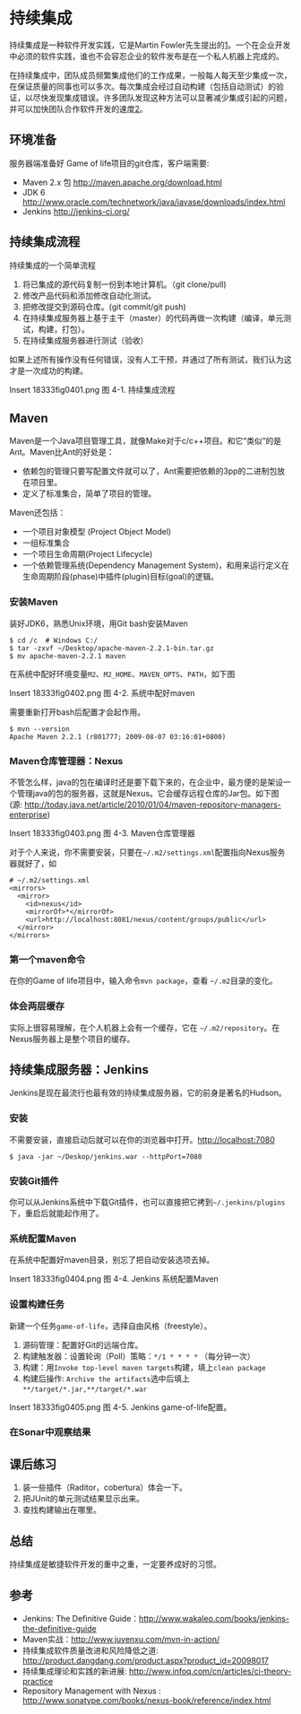 # 持续集成 #

持续集成是一种软件开发实践，它是Martin Fowler先生提出的[1]。一个在企业开发中必须的软件实践，谁也不会容忍企业的软件发布是在一个私人机器上完成的。

在持续集成中，团队成员频繁集成他们的工作成果，一般每人每天至少集成一次，在保证质量的同事也可以多次。每次集成会经过自动构建（包括自动测试）的验证，以尽快发现集成错误。许多团队发现这种方法可以显著减少集成引起的问题，并可以加快团队合作软件开发的速度[2]。

## 环境准备 ##
服务器端准备好 Game of life项目的git仓库，客户端需要:

 * Maven 2.x 包 <http://maven.apache.org/download.html>
 * JDK 6 <http://www.oracle.com/technetwork/java/javase/downloads/index.html>
 * Jenkins <http://jenkins-ci.org/>

## 持续集成流程 ##
持续集成的一个简单流程

 1. 将已集成的源代码复制一份到本地计算机。（git clone/pull)
 2. 修改产品代码和添加修改自动化测试。
 3. 把修改提交到源码仓库。(git commit/git push)
 4. 在持续集成服务器上基于主干（master）的代码再做一次构建（编译，单元测试，构建，打包）。
 5. 在持续集成服务器进行测试（验收）
 
如果上述所有操作没有任何错误，没有人工干预，并通过了所有测试，我们认为这才是一次成功的构建。

Insert 18333fig0401.png 
图 4-1. 持续集成流程

## Maven ##
Maven是一个Java项目管理工具，就像Make对于c/c++项目。和它“类似”的是Ant。Maven比Ant的好处是：

 * 依赖包的管理只要写配置文件就可以了，Ant需要把依赖的3pp的二进制包放在项目里。
 * 定义了标准集合，简单了项目的管理。

Maven还包括：

 * 一个项目对象模型 (Project Object Model)
 * 一组标准集合
 * 一个项目生命周期(Project Lifecycle)
 * 一个依赖管理系统(Dependency Management System)，和用来运行定义在生命周期阶段(phase)中插件(plugin)目标(goal)的逻辑。

### 安装Maven ###
装好JDK6，熟悉Unix环境，用Git bash安装Maven

	$ cd /c  # Windows C:/
	$ tar -zxvf ~/Desktop/apache-maven-2.2.1-bin.tar.gz
	$ mv apache-maven-2.2.1 maven
	
在系统中配好环境变量`M2`、`M2_HOME`、`MAVEN_OPTS`、`PATH`，如下图

Insert 18333fig0402.png 
图 4-2. 系统中配好maven

需要重新打开bash后配置才会起作用。

	$ mvn --version
	Apache Maven 2.2.1 (r801777; 2009-08-07 03:16:01+0800)

### Maven仓库管理器：Nexus ###
不管怎么样，java的包在编译时还是要下载下来的，在企业中，最方便的是架设一个管理java的包的服务器，这就是Nexus。它会缓存远程仓库的Jar包。如下图 (源: http://today.java.net/article/2010/01/04/maven-repository-managers-enterprise)

Insert 18333fig0403.png 
图 4-3. Maven仓库管理器

对于个人来说，你不需要安装，只要在`~/.m2/settings.xml`配置指向Nexus服务器就好了，如

	# ~/.m2/settings.xml
	<mirrors>
	  <mirror>
	    <id>nexus</id>
		<mirrorOf>*</mirrorOf>
		<url>http://localhost:8081/nexus/content/groups/public</url>
      </mirror>
	</mirrors>
	
### 第一个maven命令 ###
在你的Game of life项目中，输入命令`mvn package`，查看 `~/.m2`目录的变化。

### 体会两层缓存 ###
实际上很容易理解，在个人机器上会有一个缓存，它在 `~/.m2/repository`。在Nexus服务器上是整个项目的缓存。

## 持续集成服务器：Jenkins ##
Jenkins是现在最流行也最有效的持续集成服务器，它的前身是著名的Hudson。

### 安装 ###
不需要安装，直接启动后就可以在你的浏览器中打开。<http://localhost:7080>

	$ java -jar ~/Deskop/jenkins.war --httpPort=7080
	
### 安装Git插件 ###
你可以从Jenkins系统中下载Git插件，也可以直接把它拷到`~/.jenkins/plugins`下，重启后就能起作用了。

### 系统配置Maven ###
在系统中配置好maven目录，别忘了把自动安装选项去掉。

Insert 18333fig0404.png 
图 4-4. Jenkins 系统配置Maven

### 设置构建任务 ###
新建一个任务`game-of-life`，选择自由风格（freestyle）。

  1. 源码管理：配置好Git的远端仓库。
  2. 构建触发器：设置轮询（Poll）策略：`*/1 * * * *` （每分钟一次）
  3. 构建：用`Invoke top-level maven targets`构建，填上`clean package`
  4. 构建后操作: `Archive the artifacts`选中后填上`**/target/*.jar,**/target/*.war`
  
Insert 18333fig0405.png 
图 4-5. Jenkins game-of-life配置。  

### 在Sonar中观察结果 ###

## 课后练习 ##
 1. 装一些插件（Raditor，cobertura）体会一下。
 2. 把JUnit的单元测试结果显示出来。
 3. 查找构建输出在哪里。
 
## 总结 ##
持续集成是敏捷软件开发的重中之重，一定要养成好的习惯。
 
## 参考 ##
 * Jenkins: The Definitive Guide：<http://www.wakaleo.com/books/jenkins-the-definitive-guide>
 * Maven实战：<http://www.juvenxu.com/mvn-in-action/>
 * 持续集成软件质量改进和风险降低之道: <http://product.dangdang.com/product.aspx?product_id=20098017>
 * 持续集成理论和实践的新进展: <http://www.infoq.com/cn/articles/ci-theory-practice>
 * Repository Management with Nexus : <http://www.sonatype.com/books/nexus-book/reference/index.html>
 
 [1]: <http://martinfowler.com/articles/continuousIntegration.html>
 [2]: <http://www.infoq.com/cn/articles/ci-theory-practice>
